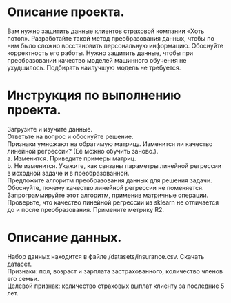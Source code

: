 # Описание проекта. 
Вам нужно защитить данные клиентов страховой компании «Хоть потоп». Разработайте такой метод преобразования данных, чтобы по ним было сложно восстановить персональную информацию. Обоснуйте корректность его работы.
Нужно защитить данные, чтобы при преобразовании качество моделей машинного обучения не ухудшилось. Подбирать наилучшую модель не требуется.  
# Инструкция по выполнению проекта.   
Загрузите и изучите данные.   
Ответьте на вопрос и обоснуйте решение.   
 Признаки умножают на обратимую матрицу. Изменится ли качество линейной регрессии? (Её можно обучить заново.).  
 a. Изменится. Приведите примеры матриц.  
 b. Не изменится. Укажите, как связаны параметры линейной регрессии в исходной задаче и в преобразованной.  
Предложите алгоритм преобразования данных для решения задачи. Обоснуйте, почему качество линейной регрессии не поменяется.  
Запрограммируйте этот алгоритм, применив матричные операции. Проверьте, что качество линейной регрессии из sklearn не отличается до и после преобразования. Примените метрику R2.  
# Описание данных. 
Набор данных находится в файле /datasets/insurance.csv. Скачать датасет.  
Признаки: пол, возраст и зарплата застрахованного, количество членов его семьи.  
Целевой признак: количество страховых выплат клиенту за последние 5 лет.  
